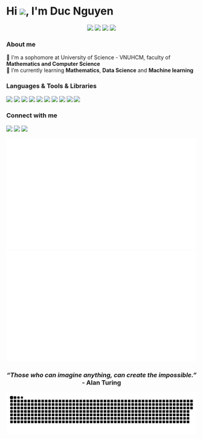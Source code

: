   
<div width="100%" align="left">
<h1>Hi  <img src="https://c.tenor.com/ShTnSrVLePQAAAAi/capoo-bugcat.gif" width="60" />, I'm Duc Nguyen </h1>

<div align="center">
  <img src="https://forthebadge.com/images/badges/0-percent-optimized.svg"/>
  <img src="https://forthebadge.com/images/badges/ctrl-c-ctrl-v.svg"/>
  <img src="https://forthebadge.com/images/badges/contains-tasty-spaghetti-code.svg"/> 
  <img src="https://forthebadge.com/images/badges/not-a-bug-a-feature.svg"/>
  

<div align="left">

### About me
:book: I'm a sophomore at University of Science - VNUHCM, faculty of **Mathematics and Computer Science**
 </br>
:seedling: I’m currently learning **Mathematics**, **Data Science** and **Machine learning**

### Languages & Tools & Libraries
  <img src="https://img.shields.io/badge/c++-%2300599C.svg?style=for-the-badge&logo=c%2B%2B&logoColor=white"/>
  <img src="https://img.shields.io/badge/python-3670A0?style=for-the-badge&logo=python&logoColor=ffdd54"/>
  <img src="https://img.shields.io/badge/javascript-%23323330.svg?style=for-the-badge&logo=javascript&logoColor=%23F7DF1E"/>
  <img src="https://img.shields.io/badge/latex-%23008080.svg?style=for-the-badge&logo=latex&logoColor=white"/>
  <img src="https://img.shields.io/badge/git-%23F05033.svg?style=for-the-badge&logo=git&logoColor=white"/>
  <img src="https://img.shields.io/badge/NeoVim-%2357A143.svg?&style=for-the-badge&logo=neovim&logoColor=white"/> 
  <img src="https://img.shields.io/badge/MySQL-00000F?style=for-the-badge&logo=mysql&logoColor=white"/>
  <img src="https://img.shields.io/badge/pandas-%23150458.svg?style=for-the-badge&logo=pandas&logoColor=white"/>
  <img src="https://img.shields.io/badge/numpy-%23013243.svg?style=for-the-badge&logo=numpy&logoColor=white"/>
  <img src="https://img.shields.io/badge/-selenium-%43B02A?style=for-the-badge&logo=selenium&logoColor=white"/>
<!--   <img src="https://img.shields.io/badge/Matplotlib-%23ffffff.svg?style=for-the-badge&logo=Matplotlib&logoColor=black"/> -->
<!--   <img src="https://img.shields.io/badge/scikit--learn-%23F7931E.svg?style=for-the-badge&logo=scikit-learn&logoColor=white"/> -->
  
### Connect with me
  <p>
    <a href="https://fb.com/nguyenduc1511">
      <img src="https://img.shields.io/badge/Facebook-%231877F2.svg?style=for-the-badge&logo=Facebook&logoColor=white"/></a>          
    <a href="https://www.linkedin.com/in/ngntrgduc/">
      <img src="https://img.shields.io/badge/linkedin-%230077B5.svg?style=for-the-badge&logo=linkedin&logoColor=white"/></a>          
    <a href="mailto:trungducnguyen1511@gmail.com">
      <img src="https://img.shields.io/badge/Gmail-D14836?style=for-the-badge&logo=gmail&logoColor=white"/></a>
  </p>

<p align="center">
  <img src="https://github.com/ngntrgduc/github-stats/blob/master/generated/overview.svg">
  <img src="https://github.com/ngntrgduc/github-stats/blob/master/generated/languages.svg">
</p>

<div align="center">
 
 ### ***“Those who can imagine anything, can create the impossible.”*** - Alan Turing
 
 <!-- [![@ngntrgduc's Holopin board](https://holopin.me/ngntrgduc)](https://holopin.io/@ngntrgduc) -->
 
 <div width="100%" align="center">
 
![](https://github.com/ducnguyen1511/ducnguyen1511/blob/output/github-contribution-grid-snake.svg)

